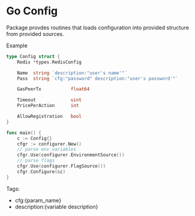 # Go Config

Package provdes routines that loads configuration into provided structure from provided sources.


Example

```go
type Config struct {
	Redis *types.RedisConfig

	Name  string `description:"user's name'"`
	Pass  string `cfg:"password" description:"user's password'"`

	GasPeerTx           float64

	Timeout             uint
	PricePerAction      int

	AllowRegistration   bool
}

func main() {
	c := Config{}
	cfgr := configurer.New()
	// parse env variables
	cfgr.Use(configurer.EnvironmentSource())
	// parse flags
	cfgr.Use(configurer.FlagSource())
	cfgr.Configure(&c)
}
```

Tags:
- cfg:{param_name}
- description:{variable description}